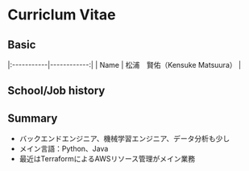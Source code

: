 # Curriclum Vitae

## Basic
|:-----------|------------:|
| Name       | 松浦　賢佑（Kensuke Matsuura） |

## School/Job history

## Summary
* バックエンドエンジニア、機械学習エンジニア、データ分析も少し
* メイン言語：Python、Java
* 最近はTerraformによるAWSリソース管理がメイン業務
